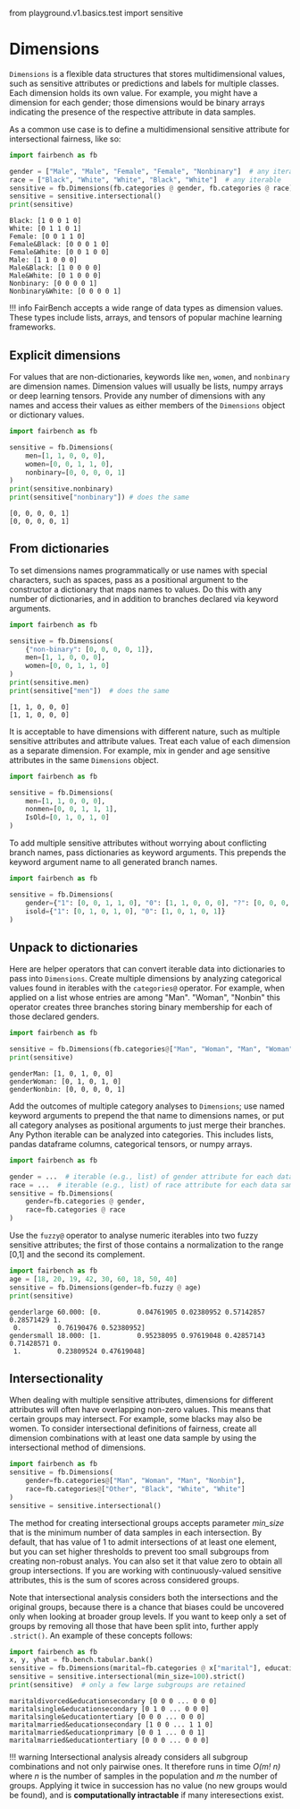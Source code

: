 from playground.v1.basics.test import sensitive

# Dimensions

`Dimensions` is a flexible data structures that stores 
multidimensional values, such as
sensitive attributes or predictions and labels for
multiple classes. Each dimension holds its own
value. For example, you might have a 
dimension for each gender; those dimensions would be 
binary arrays indicating the presence of the respective
attribute in data samples.

As a common use case is to
define a multidimensional sensitive attribute 
for intersectional fairness, like so:

```python
import fairbench as fb

gender = ["Male", "Male", "Female", "Female", "Nonbinary"]  # any iterable
race = ["Black", "White", "White", "Black", "White"]  # any iterable
sensitive = fb.Dimensions(fb.categories @ gender, fb.categories @ race) 
sensitive = sensitive.intersectional() 
print(sensitive)
```

```text
Black: [1 0 0 1 0]
White: [0 1 1 0 1]
Female: [0 0 1 1 0]
Female&Black: [0 0 0 1 0]
Female&White: [0 0 1 0 0]
Male: [1 1 0 0 0]
Male&Black: [1 0 0 0 0]
Male&White: [0 1 0 0 0]
Nonbinary: [0 0 0 0 1]
Nonbinary&White: [0 0 0 0 1]
```


!!! info
    FairBench accepts a wide range of data types as dimension values.
    These types include lists, arrays, and tensors of popular machine learning frameworks.


## Explicit dimensions
For values that are non-dictionaries,
keywords like `men`, `women`, and `nonbinary` are dimension names. 
Dimension values will usually be lists,
numpy arrays or deep learning tensors. 
Provide any number of dimensions
with any names and access their values 
as either members of the `Dimensions` object
or dictionary values.

```python
import fairbench as fb

sensitive = fb.Dimensions(
    men=[1, 1, 0, 0, 0], 
    women=[0, 0, 1, 1, 0],
    nonbinary=[0, 0, 0, 0, 1]
)
print(sensitive.nonbinary)
print(sensitive["nonbinary"]) # does the same
```

```text
[0, 0, 0, 0, 1]
[0, 0, 0, 0, 1]
```

## From dictionaries

To set dimensions names programmatically or use names 
with special characters, such as spaces, pass as a positional argument
to the constructor a dictionary 
that maps names to values. 
Do this with any number of dictionaries, and in addition to branches 
declared via keyword arguments.

```python
import fairbench as fb

sensitive = fb.Dimensions(
    {"non-binary": [0, 0, 0, 0, 1]}, 
    men=[1, 1, 0, 0, 0], 
    women=[0, 0, 1, 1, 0]
)
print(sensitive.men)
print(sensitive["men"])  # does the same
```

```text
[1, 1, 0, 0, 0]
[1, 1, 0, 0, 0]
```

It is acceptable to have dimensions with different nature, 
such as multiple sensitive attributes and attribute values.
Treat each value of each dimension as a separate dimension.
For example, mix in gender and age sensitive attributes
in the same `Dimensions` object.

```python
import fairbench as fb

sensitive = fb.Dimensions(
    men=[1, 1, 0, 0, 0],
    nonmen=[0, 0, 1, 1, 1],
    IsOld=[0, 1, 0, 1, 0]
)
```

To add multiple sensitive attributes without worrying about 
conflicting branch names, pass dictionaries as keyword 
arguments. This prepends the keyword argument name to 
all generated branch names.

```python
import fairbench as fb

sensitive = fb.Dimensions(
    gender={"1": [0, 0, 1, 1, 0], "0": [1, 1, 0, 0, 0], "?": [0, 0, 0, 0, 1]},
    isold={"1": [0, 1, 0, 1, 0], "0": [1, 0, 1, 0, 1]}
)
```



## Unpack to dictionaries

Here are helper operators that can convert iterable
data into dictionaries to pass into `Dimensions`.
Create multiple dimensions by analyzing categorical 
values found in iterables with the
`categories@` operator.
For example, when applied on a list whose entries are among
"Man". "Woman", "Nonbin"
this operator creates three branches storing binary membership for each
of those declared genders.

```python
import fairbench as fb

sensitive = fb.Dimensions(fb.categories@["Man", "Woman", "Man", "Woman", "Nonbin"])
print(sensitive)
```
```text
genderMan: [1, 0, 1, 0, 0]
genderWoman: [0, 1, 0, 1, 0]
genderNonbin: [0, 0, 0, 0, 1]
```

Add the outcomes of multiple category analyses 
to `Dimensions`; use named keyword arguments to prepend the 
that name to dimensions names, or put all category analyses
as positional arguments to just merge their branches.
Any Python iterable can be analyzed into categories.
This includes lists, pandas dataframe
columns, categorical tensors, or numpy arrays.

```python
import fairbench as fb

gender = ...  # iterable (e.g., list) of gender attribute for each data sample
race = ...  # iterable (e.g., list) of race attribute for each data sample
sensitive = fb.Dimensions(
    gender=fb.categories @ gender, 
    race=fb.categories @ race
) 
```

Use the `fuzzy@` operator to analyse numeric iterables into two fuzzy sensitive attributes;
the first of those contains a normalization to the range [0,1] and the
second its complement.

```python
import fairbench as fb
age = [18, 20, 19, 42, 30, 60, 18, 50, 40]
sensitive = fb.Dimensions(gender=fb.fuzzy @ age)
print(sensitive)
```
```text
genderlarge 60.000: [0.         0.04761905 0.02380952 0.57142857 0.28571429 1.
 0.         0.76190476 0.52380952]
gendersmall 18.000: [1.         0.95238095 0.97619048 0.42857143 0.71428571 0.
 1.         0.23809524 0.47619048]
```


## Intersectionality

When dealing with multiple sensitive attributes, 
dimensions for different attributes will often have 
overlapping non-zero values. This means that
certain groups may intersect. For example,
some blacks may also be women.
To consider intersectional definitions of fairness, 
create all dimension combinations with at least one 
data sample by using the intersectional method
of dimensions.

```python
import fairbench as fb
sensitive = fb.Dimensions(
    gender=fb.categories@["Man", "Woman", "Man", "Nonbin"],
    race=fb.categories@["Other", "Black", "White", "White"]
)
sensitive = sensitive.intersectional()
```

The method for creating intersectional groups accepts parameter *min_size*
that is the minimum number of data samples in each intersection.
By default, that has value of 1 to admit intersections of at least one
element, but you can set higher thresholds to prevent too small
subgroups from creating non-robust analys. 
You can also set it that value zero to obtain all group intersections.
If you are working with continuously-valued sensitive attributes,
this is the sum of scores across considered groups.

Note that intersectional analysis considers both the intersections
and the original groups, because there is a chance that biases
could be uncovered only when looking at broader group levels.
If you want to keep only a set of groups by removing all those
that have been split into, further apply `.strict()`. An example
of these concepts follows:


```python
import fairbench as fb
x, y, yhat = fb.bench.tabular.bank()
sensitive = fb.Dimensions(marital=fb.categories @ x["marital"], education=fb.categories @ x["education"])
sensitive = sensitive.intersectional(min_size=100).strict()
print(sensitive)  # only a few large subgroups are retained
```

```commandline
maritaldivorced&educationsecondary [0 0 0 ... 0 0 0]
maritalsingle&educationsecondary [0 1 0 ... 0 0 0]
maritalsingle&educationtertiary [0 0 0 ... 0 0 0]
maritalmarried&educationsecondary [1 0 0 ... 1 1 0]
maritalmarried&educationprimary [0 0 1 ... 0 0 1]
maritalmarried&educationtertiary [0 0 0 ... 0 0 0]
```

!!! warning
    Intersectional analysis already considers all subgroup
    combinations and not only pairwise ones. It therefore
    runs in time *O(m! n)* where *n* is the
    number of samples in the population and *m* the
    number of groups. Applying it twice in 
    succession has no value (no new groups would be
    found), and is **computationally intractable**
    if many interesections exist.
    

